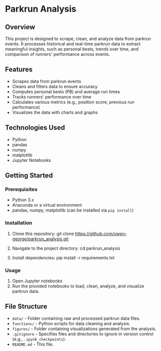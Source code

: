 # Parkrun Analysis

## Overview
This project is designed to scrape, clean, and analyze data from parkrun events. It processes historical and real-time parkrun data to extract meaningful insights, such as personal bests, trends over time, and comparison of runners' performance across events.

## Features
- Scrapes data from parkrun events
- Cleans and filters data to ensure accuracy
- Computes personal bests (PB) and average run times
- Tracks runners' performance over time
- Calculates various metrics (e.g., position score, previous run performance)
- Visualizes the data with charts and graphs

## Technologies Used
- Python
- pandas
- numpy
- matplotlib
- Jupyter Notebooks

## Getting Started

### Prerequisites
- Python 3.x
- Anaconda or a virtual environment
- pandas, numpy, matplotlib (can be installed via `pip install`)

### Installation
1. Clone this repository:
git clone https://github.com/owen-george/parkrun_analysis.git


2. Navigate to the project directory:
cd parkrun_analysis


3. Install dependencies:
pip install -r requirements.txt

### Usage
1. Open Jupyter notebooks
2. Run the provided notebooks to load, clean, analyze, and visualize parkrun data.

## File Structure
- `data/` - Folder containing raw and processed parkrun data files.
- `functions/` - Python scripts for data cleaning and analysis.
- `figures/` - Folder containing visualizations generated from the analysis.
- `.gitignore` - Specifies files and directories to ignore in version control (e.g., `.ipynb_checkpoints`).
- `README.md` - This file.
